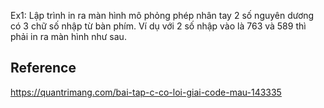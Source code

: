 Ex1: Lập trình in ra màn hình mô phỏng phép nhân tay 2 số nguyên dương có 3 chữ số nhập từ bàn phím. Ví dụ với 2 số nhập vào là 763 và 589 thì phải in ra màn hình như sau. 



## Reference
https://quantrimang.com/bai-tap-c-co-loi-giai-code-mau-143335
